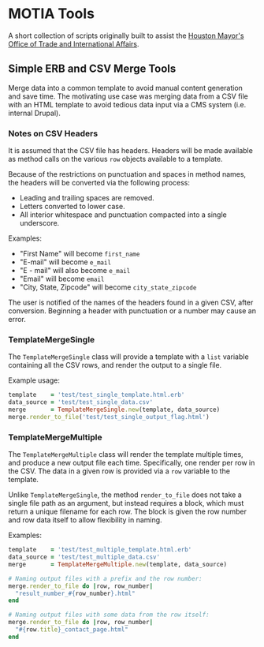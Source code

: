 # MOTIA Tools

A short collection of scripts originally built to assist the [Houston Mayor's Office of Trade and International Affairs](http://houstontx.gov/motia).

## Simple ERB and CSV Merge Tools

Merge data into a common template to avoid manual content generation and save time. The motivating use case was merging data from a CSV file with an HTML template to avoid tedious data input via a CMS system (i.e. internal Drupal).

### Notes on CSV Headers

It is assumed that the CSV file has headers. Headers will be made available as method calls on the various `row` objects available to a template.

Because of the restrictions on punctuation and spaces in method names, the headers will be converted via the following process:

- Leading and trailing spaces are removed.
- Letters converted to lower case.
- All interior whitespace and punctuation compacted into a single underscore.

Examples:

- "First Name" will become `first_name`
- "E-mail" will become `e_mail`
- "E - mail" will also become `e_mail`
- "Email" will become `email`
- "City, State, Zipcode" will become `city_state_zipcode`

The user is notified of the names of the headers found in a given CSV, after conversion.
Beginning a header with punctuation or a number may cause an error.

### TemplateMergeSingle
The `TemplateMergeSingle` class will provide a template with a `list` variable containing all the CSV rows, and render the output to a single file.

Example usage:
```ruby
template    = 'test/test_single_template.html.erb'
data_source = 'test/test_single_data.csv'
merge       = TemplateMergeSingle.new(template, data_source)
merge.render_to_file('test/test_single_output_flag.html')
```

### TemplateMergeMultiple
The `TemplateMergeMultiple` class will render the template multiple times, and produce a new output file each time. Specifically, one render per row in the CSV. The data in a given row is provided via a `row` variable to the template.

Unlike `TemplateMergeSingle`, the method `render_to_file` does not take a single file path as an argument, but instead requires a block, which must return a unique filename for each row. The block is given the row number and row data itself to allow flexibility in naming.

Examples:

```ruby
template    = 'test/test_multiple_template.html.erb'
data_source = 'test/test_multiple_data.csv'
merge       = TemplateMergeMultiple.new(template, data_source)

# Naming output files with a prefix and the row number:
merge.render_to_file do |row, row_number|
  "result_number_#{row_number}.html"
end

# Naming output files with some data from the row itself:
merge.render_to_file do |row, row_number|
  "#{row.title}_contact_page.html"
end
```
